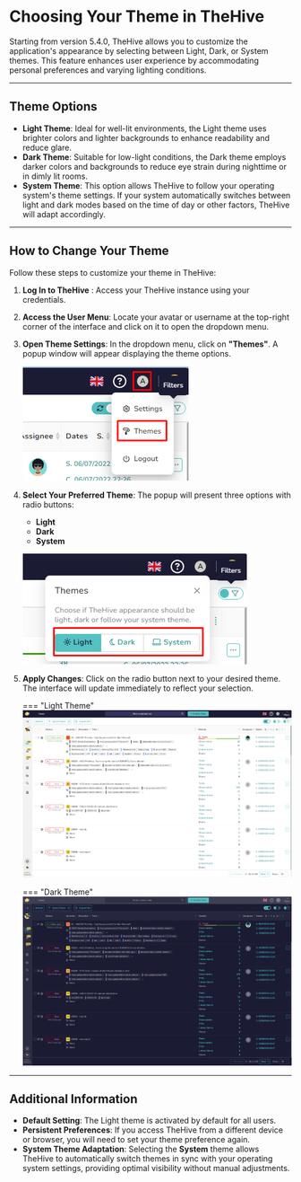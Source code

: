 
# Choosing Your Theme in TheHive

Starting from version 5.4.0, TheHive allows you to customize the application's appearance by selecting between Light, Dark, or System themes. This feature enhances user experience by accommodating personal preferences and varying lighting conditions.

---

## Theme Options

- **Light Theme**: Ideal for well-lit environments, the Light theme uses brighter colors and lighter backgrounds to enhance readability and reduce glare.
- **Dark Theme**: Suitable for low-light conditions, the Dark theme employs darker colors and backgrounds to reduce eye strain during nighttime or in dimly lit rooms.
- **System Theme**: This option allows TheHive to follow your operating system's theme settings. If your system automatically switches between light and dark modes based on the time of day or other factors, TheHive will adapt accordingly.

---

## How to Change Your Theme

Follow these steps to customize your theme in TheHive:

1. **Log In to TheHive** : Access your TheHive instance using your credentials.

2. **Access the User Menu**: Locate your avatar or username at the top-right corner of the interface and click on it to open the dropdown menu.

3. **Open Theme Settings**: In the dropdown menu, click on **"Themes"**. A popup window will appear displaying the theme options.

    ![](./images/operation1.png)

4. **Select Your Preferred Theme**: The popup will present three options with radio buttons:
     
     - **Light**
     - **Dark**
     - **System**

    ![](./images/operation2.png)

5. **Apply Changes**: Click on the radio button next to your desired theme. The interface will update immediately to reflect your selection.

    === "Light Theme" 
        ![Light Theme](./images/lightmode.png)

    === "Dark Theme"
        ![Dark Theme](./images/darkmode.png)

---

## Additional Information

- **Default Setting**: The Light theme is activated by default for all users.
- **Persistent Preferences**: If you access TheHive from a different device or browser, you will need to set your theme preference again.
- **System Theme Adaptation**: Selecting the **System** theme allows TheHive to automatically switch themes in sync with your operating system settings, providing optimal visibility without manual adjustments.

&nbsp;
